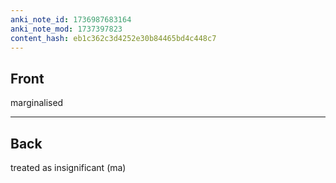 ```yaml
---
anki_note_id: 1736987683164
anki_note_mod: 1737397823
content_hash: eb1c362c3d4252e30b84465bd4c448c7
---
```


## Front

marginalised

<hr/>

## Back

treated as insignificant (ma)